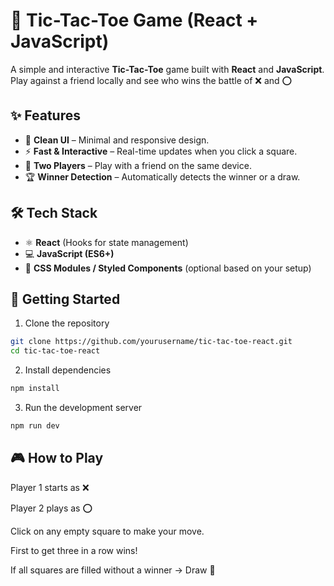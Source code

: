# 🎯 Tic-Tac-Toe Game (React + JavaScript)

A simple and interactive **Tic-Tac-Toe** game built with **React** and **JavaScript**.  
Play against a friend locally and see who wins the battle of ❌ and ⭕

## ✨ Features

- 🎨 **Clean UI** – Minimal and responsive design.
- ⚡ **Fast & Interactive** – Real-time updates when you click a square.
- 👥 **Two Players** – Play with a friend on the same device.
- 🏆 **Winner Detection** – Automatically detects the winner or a draw.

## 🛠️ Tech Stack

- ⚛ **React** (Hooks for state management)
- 💻 **JavaScript (ES6+)**
- 🎨 **CSS Modules / Styled Components** (optional based on your setup)

## 🚀 Getting Started

1. Clone the repository

```bash
git clone https://github.com/yourusername/tic-tac-toe-react.git
cd tic-tac-toe-react
```

2. Install dependencies

```bash
npm install
```

3. Run the development server

```bash
npm run dev
```

## 🎮 How to Play

Player 1 starts as ❌

Player 2 plays as ⭕

Click on any empty square to make your move.

First to get three in a row wins!

If all squares are filled without a winner → Draw 🤝
